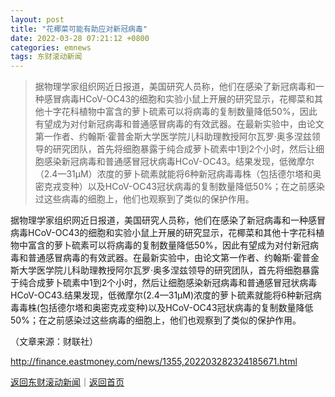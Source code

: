 ```yaml
---
layout: post
title: "花椰菜可能有助应对新冠病毒"
date: 2022-03-28 07:21:12 +0800
categories: emnews
tags: 东财滚动新闻
---
```

> 据物理学家组织网近日报道，美国研究人员称，他们在感染了新冠病毒和一种感冒病毒HCoV-OC43的细胞和实验小鼠上开展的研究显示，花椰菜和其他十字花科植物中富含的萝卜硫素可以将病毒的复制数量降低50%，因此有望成为对付新冠病毒和普通感冒病毒的有效武器。在最新实验中，由论文第一作者、约翰斯·霍普金斯大学医学院儿科助理教授阿尔瓦罗·奥多涅兹领导的研究团队，首先将细胞暴露于纯合成萝卜硫素中1到2个小时，然后让细胞感染新冠病毒和普通感冒冠状病毒HCoV-OC43。结果发现，低微摩尔（2.4—31μM）浓度的萝卜硫素就能将6种新冠病毒毒株（包括德尔塔和奥密克戎变种）以及HCoV-OC43冠状病毒的复制数量降低50%；在之前感染过这些病毒的细胞上，他们也观察到了类似的保护作用。

<p>据物理学家组织网近日报道，美国研究人员称，他们在感染了新冠病毒和一种感冒病毒HCoV-OC43的细胞和实验小鼠上开展的研究显示，花椰菜和其他十字花科植物中富含的萝卜硫素可以将病毒的复制数量降低50%，因此有望成为对付新冠病毒和普通感冒病毒的有效武器。在最新实验中，由论文第一作者、约翰斯·霍普金斯大学医学院儿科助理教授阿尔瓦罗·奥多涅兹领导的研究团队，首先将细胞暴露于纯合成萝卜硫素中1到2个小时，然后让细胞感染新冠病毒和普通感冒冠状病毒HCoV-OC43.结果发现，低微摩尔(2.4—31μM)浓度的萝卜硫素就能将6种新冠病毒毒株(包括德尔塔和奥密克戎变种)以及HCoV-OC43冠状病毒的复制数量降低50%；在之前感染过这些病毒的细胞上，他们也观察到了类似的保护作用。</p><p class="em_media">（文章来源：财联社）</p>

<http://finance.eastmoney.com/news/1355,202203282324185671.html>

[返回东财滚动新闻](//finews.withounder.com/emnews/)｜[返回首页](//finews.withounder.com/)